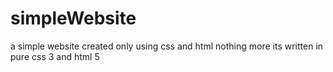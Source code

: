 # simpleWebsite
a simple website created only using css and html nothing more
its written in pure css 3 and html 5 
